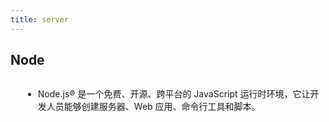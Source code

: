 ```yaml
---
title: server
---
```


## Node 
<script setup>
  import NodeLogo from './components/NodeLogo.vue'
</script>

<div class="introduce">
  <a href="https://nodejs.org/zh-cn" target="_blank"><NodeLogo /></a>
  <ul>
    <li> Node.js® 是一个免费、开源、跨平台的 JavaScript 运行时环境，它让开发人员能够创建服务器、Web 应用、命令行工具和脚本。</li>
  </ul>
</div>

<style>
  .introduce {
    display: flex;
    align-items: center;
    gap: 20px;

    img {
      border: 0 !important;
      margin: 0 !important;
    }
  }
</style>